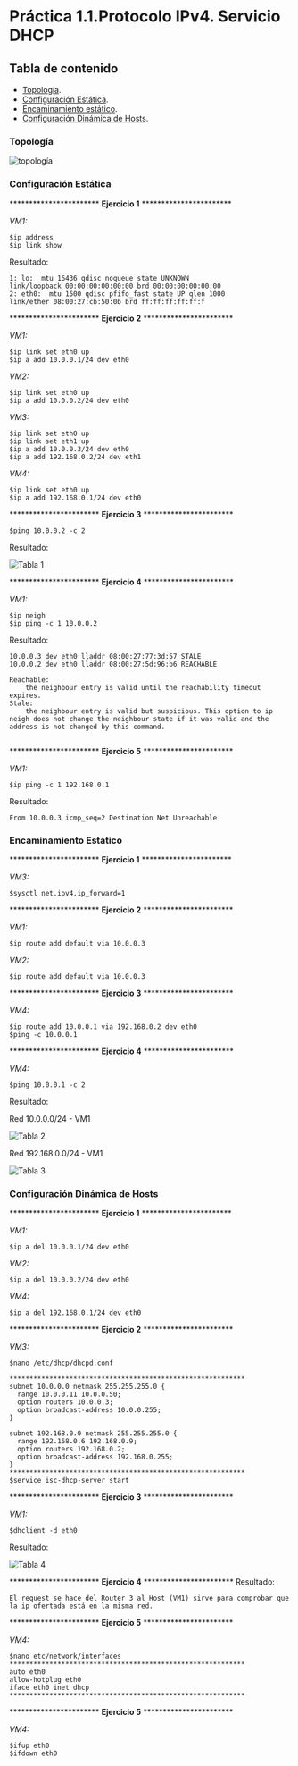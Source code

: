 # Práctica 1.1.Protocolo IPv4. Servicio DHCP

## Tabla de contenido
- [Topología](#topología).
- [Configuración Estática](#configuración-estática).
- [Encaminamiento estático](#encaminamiento-estático).
- [Configuración Dinámica de Hosts](#configuración-dinámica-de-hosts).

### Topología
![topología](topologia.png)

### Configuración Estática
*********************** **Ejercicio 1** ***********************

*VM1:*
<pre>
<code>$ip address
$ip link show
</code></pre>

Resultado:
<pre><code>1: lo: <LOOPBACK,UP,LOWER_UP> mtu 16436 qdisc noqueue state UNKNOWN
link/loopback 00:00:00:00:00:00 brd 00:00:00:00:00:00
2: eth0: <BROADCAST,MULTICAST,UP,LOWER_UP> mtu 1500 qdisc pfifo_fast state UP qlen 1000
link/ether 08:00:27:cb:50:0b brd ff:ff:ff:ff:ff:f
</code></pre>

*********************** **Ejercicio 2** ***********************

*VM1:*
<pre>
<code>$ip link set eth0 up
$ip a add 10.0.0.1/24 dev eth0
</code></pre>
*VM2:*
<pre>
<code>$ip link set eth0 up
$ip a add 10.0.0.2/24 dev eth0
</code></pre>
*VM3:*
<pre>
<code>$ip link set eth0 up
$ip link set eth1 up
$ip a add 10.0.0.3/24 dev eth0
$ip a add 192.168.0.2/24 dev eth1
</code></pre>
*VM4:*
<pre>
<code>$ip link set eth0 up
$ip a add 192.168.0.1/24 dev eth0
</code></pre>

*********************** **Ejercicio 3** ***********************
<pre>
<code>$ping 10.0.0.2 -c 2
</code></pre>

Resultado:

![Tabla 1](tabla1.png)

*********************** **Ejercicio 4** ***********************

*VM1:*
<pre>
<code>$ip neigh
$ip ping -c 1 10.0.0.2
</code></pre>

Resultado:
<pre><code>10.0.0.3 dev eth0 lladdr 08:00:27:77:3d:57 STALE
10.0.0.2 dev eth0 lladdr 08:00:27:5d:96:b6 REACHABLE

Reachable:
    the neighbour entry is valid until the reachability timeout expires.
Stale:
    the neighbour entry is valid but suspicious. This option to ip neigh does not change the neighbour state if it was valid and the address is not changed by this command.

</code></pre>

*********************** **Ejercicio 5** ***********************

*VM1:*
<pre>
<code>$ip ping -c 1 192.168.0.1
</code></pre>

Resultado:
<pre><code>From 10.0.0.3 icmp_seq=2 Destination Net Unreachable
</code></pre>

### Encaminamiento Estático

*********************** **Ejercicio 1** ***********************

*VM3:*
<pre>
<code>$sysctl net.ipv4.ip_forward=1
</code></pre>

*********************** **Ejercicio 2** ***********************

*VM1:*
<pre>
<code>$ip route add default via 10.0.0.3
</code></pre>

*VM2:*
<pre>
<code>$ip route add default via 10.0.0.3
</code></pre>

*********************** **Ejercicio 3** ***********************

*VM4:*
<pre>
<code>$ip route add 10.0.0.1 via 192.168.0.2 dev eth0
$ping -c 10.0.0.1
</code></pre>

*********************** **Ejercicio 4** ***********************

*VM4:*
<pre>
<code>$ping 10.0.0.1 -c 2
</code></pre>

Resultado:

Red 10.0.0.0/24 - VM1

![Tabla 2](tabla2.png)

Red 192.168.0.0/24 - VM1

![Tabla 3](tabla3.png)

### Configuración Dinámica de Hosts

*********************** **Ejercicio 1** ***********************

*VM1:*
<pre>
<code>$ip a del 10.0.0.1/24 dev eth0
</code></pre>
*VM2:*
<pre>
<code>$ip a del 10.0.0.2/24 dev eth0
</code></pre>
*VM4:*
<pre>
<code>$ip a del 192.168.0.1/24 dev eth0
</code></pre>

*********************** **Ejercicio 2** ***********************

*VM3:*
<pre>
<code>$nano /etc/dhcp/dhcpd.conf

***********************************************************
subnet 10.0.0.0 netmask 255.255.255.0 {
  range 10.0.0.11 10.0.0.50;
  option routers 10.0.0.3;
  option broadcast-address 10.0.0.255;
}

subnet 192.168.0.0 netmask 255.255.255.0 {
  range 192.168.0.6 192.168.0.9;
  option routers 192.168.0.2;
  option broadcast-address 192.168.0.255;
}
***********************************************************
$service isc-dhcp-server start
</code></pre>

*********************** **Ejercicio 3** ***********************

*VM1:*
<pre>
<code>$dhclient -d eth0
</code></pre>

Resultado:

![Tabla 4](tabla4.png)

*********************** **Ejercicio 4** ***********************
Resultado:
<pre>
<code>El request se hace del Router 3 al Host (VM1) sirve para comprobar que la ip ofertada está en la misma red.
</code></pre>

*********************** **Ejercicio 5** ***********************

*VM4:*
<pre>
<code>$nano etc/network/interfaces
***********************************************************
auto eth0
allow-hotplug eth0
iface eth0 inet dhcp
***********************************************************
</code></pre>


*********************** **Ejercicio 5** ***********************

*VM4:*
<pre>
<code>$ifup eth0
$ifdown eth0
</code></pre>
